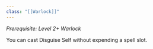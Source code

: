 ```yaml
---
class: "[[Warlock]]"
---
```

_Prerequisite: Level 2+ Warlock_

You can cast Disguise Self without expending a spell slot.